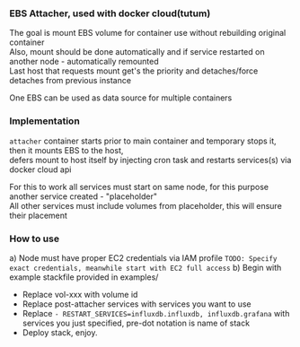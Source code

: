 ### EBS Attacher, used with docker cloud(tutum)

The goal is mount EBS volume for container use without rebuilding original container  
Also, mount should be done automatically and if service restarted on another node - automatically remounted  
Last host that requests mount get's the priority and detaches/force detaches from previous instance  

One EBS can be used as data source for multiple containers  

### Implementation

`attacher` container starts prior to main container and temporary stops it, then it mounts EBS to the host,   
defers mount to host itself by injecting cron task and restarts services(s) via docker cloud api  

For this to work all services must start on same node, for this purpose another service created - "placeholder"  
All other services must include volumes from placeholder, this will ensure their placement  

### How to use

a) Node must have proper EC2 credentials via IAM profile 
`TODO: Specify exact credentials, meanwhile start with EC2 full access`
b) Begin with example stackfile provided in examples/  
* Replace vol-xxx with volume id
* Replace post-attacher services with services you want to use
* Replace `- RESTART_SERVICES=influxdb.influxdb, influxdb.grafana` with services you just specified, pre-dot notation is name of stack
* Deploy stack, enjoy.
